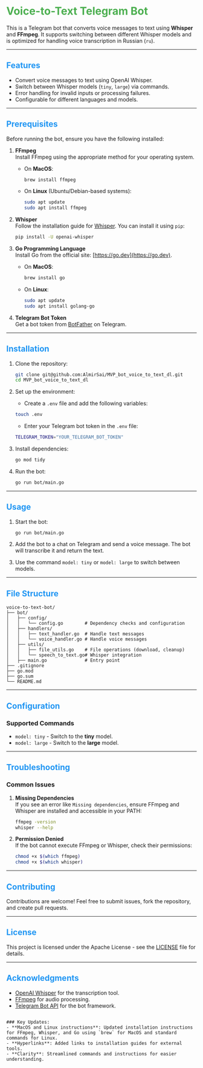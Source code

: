 
# <span style="color: #4CAF50;">Voice-to-Text Telegram Bot</span>

This is a Telegram bot that converts voice messages to text using **Whisper** and **FFmpeg**. It supports switching between different Whisper models and is optimized for handling voice transcription in Russian (`ru`).

---

## <span style="color: #2196F3;">Features</span>

- Convert voice messages to text using OpenAI Whisper.
- Switch between Whisper models (`tiny`, `large`) via commands.
- Error handling for invalid inputs or processing failures.
- Configurable for different languages and models.

---

## <span style="color: #2196F3;">Prerequisites</span>

Before running the bot, ensure you have the following installed:

1. **FFmpeg**  
   Install FFmpeg using the appropriate method for your operating system.

   - On **MacOS**:
     ```bash
     brew install ffmpeg
     ```
   - On **Linux** (Ubuntu/Debian-based systems):
     ```bash
     sudo apt update
     sudo apt install ffmpeg
     ```

2. **Whisper**  
   Follow the installation guide for [Whisper](https://github.com/openai/whisper). You can install it using `pip`:
   ```bash
   pip install -U openai-whisper
   ```

3. **Go Programming Language**  
   Install Go from the official site: [https://go.dev](https://go.dev).

   - On **MacOS**:
     ```bash
     brew install go
     ```
   - On **Linux**:
     ```bash
     sudo apt update
     sudo apt install golang-go
     ```

4. **Telegram Bot Token**  
   Get a bot token from [BotFather](https://core.telegram.org/bots#botfather) on Telegram.

---

## <span style="color: #2196F3;">Installation</span>

1. Clone the repository:
   ```bash
   git clone git@github.com:AlmirSai/MVP_bot_voice_to_text_dl.git
   cd MVP_bot_voice_to_text_dl
   ```

2. Set up the environment:
   - Create a `.env` file and add the following variables:
   ```bash
   touch .env
   ```
   - Enter your Telegram bot token in the `.env` file:
   ```bash
   TELEGRAM_TOKEN="YOUR_TELEGRAM_BOT_TOKEN"
   ```

3. Install dependencies:
   ```bash
   go mod tidy
   ```

4. Run the bot:
   ```bash
   go run bot/main.go
   ```

---

## <span style="color: #2196F3;">Usage</span>

1. Start the bot:
   ```bash
   go run bot/main.go
   ```

2. Add the bot to a chat on Telegram and send a voice message. The bot will transcribe it and return the text.

3. Use the command `model: tiny` or `model: large` to switch between models.

---

## <span style="color: #2196F3;">File Structure</span>

```plaintext
voice-to-text-bot/
├── bot/
│   ├── config/
│   │   └── config.go        # Dependency checks and configuration
│   ├── handlers/
│   │   ├── text_handler.go  # Handle text messages
│   │   └── voice_handler.go # Handle voice messages
│   ├── utils/
│   │   ├── file_utils.go    # File operations (download, cleanup)
│   │   └── speech_to_text.go# Whisper integration
│   ├── main.go              # Entry point
├── .gitignore
├── go.mod
├── go.sum
└── README.md
```

---

## <span style="color: #2196F3;">Configuration</span>

### Supported Commands
- `model: tiny` - Switch to the **tiny** model.
- `model: large` - Switch to the **large** model.

---

## <span style="color: #2196F3;">Troubleshooting</span>

### Common Issues

1. **Missing Dependencies**  
   If you see an error like `Missing dependencies`, ensure FFmpeg and Whisper are installed and accessible in your PATH:
   ```bash
   ffmpeg -version
   whisper --help
   ```

2. **Permission Denied**  
   If the bot cannot execute FFmpeg or Whisper, check their permissions:
   ```bash
   chmod +x $(which ffmpeg)
   chmod +x $(which whisper)
   ```

---

## <span style="color: #2196F3;">Contributing</span>

Contributions are welcome! Feel free to submit issues, fork the repository, and create pull requests.

---

## <span style="color: #2196F3;">License</span>

This project is licensed under the Apache License - see the [LICENSE](LICENSE) file for details.

---

## <span style="color: #2196F3;">Acknowledgments</span>

- [OpenAI Whisper](https://github.com/openai/whisper) for the transcription tool.
- [FFmpeg](https://ffmpeg.org/) for audio processing.
- [Telegram Bot API](https://core.telegram.org/bots/api) for the bot framework.
```

### Key Updates:
- **MacOS and Linux instructions**: Updated installation instructions for FFmpeg, Whisper, and Go using `brew` for MacOS and standard commands for Linux.
- **Hyperlinks**: Added links to installation guides for external tools.
- **Clarity**: Streamlined commands and instructions for easier understanding.
